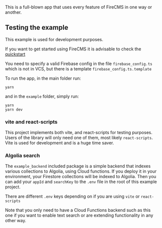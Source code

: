 This is a full-blown app that uses every feature of FireCMS in one way or
another.

## Testing the example

This example is used for development purposes.

If you want to get started using FireCMS it is advisable to check the
[quickstart](https://firecms.co/docs/quickstart)

You need to specify a valid Firebase config in the file `firebase_config.ts`
which is not in VCS, but there is a template `firebase_config.ts.template`

To run the app, in the main folder run: 

```
yarn
```

and in the `example` folder, simply run:

```
yarn
yarn dev
```


### vite and react-scripts

This project implements both vite, and react-scripts for testing purposes. Users
of the library will only need one of them, most likely `react-scripts`. Vite is
used for development and is a huge time saver.

### Algolia search

The `example_backend` included package is a simple backend that indexes various
collections to Algolia, using Cloud functions. If you deploy it in your
environment, your Firestore collections will be indexed to Algolia. Then you can
add your `appId` and `searchKey` to the `.env` file in the root of this example
project.

There are different `.env` keys depending on if you are using `vite` or
`react-scripts`

Note that you only need to have a Cloud Functions backend such as this one if
you want to enable text search or are extending functionality in any other way.

